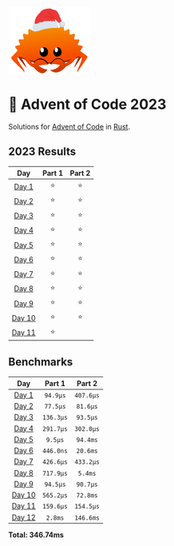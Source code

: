 <img src="./.assets/christmas_ferris.png" width="164">

# 🎄 Advent of Code 2023

Solutions for [Advent of Code](https://adventofcode.com/) in [Rust](https://www.rust-lang.org/).

<!--- advent_readme_stars table --->
## 2023 Results

| Day | Part 1 | Part 2 |
| :---: | :---: | :---: |
| [Day 1](https://adventofcode.com/2023/day/1) | ⭐ | ⭐ |
| [Day 2](https://adventofcode.com/2023/day/2) | ⭐ | ⭐ |
| [Day 3](https://adventofcode.com/2023/day/3) | ⭐ | ⭐ |
| [Day 4](https://adventofcode.com/2023/day/4) | ⭐ | ⭐ |
| [Day 5](https://adventofcode.com/2023/day/5) | ⭐ | ⭐ |
| [Day 6](https://adventofcode.com/2023/day/6) | ⭐ | ⭐ |
| [Day 7](https://adventofcode.com/2023/day/7) | ⭐ | ⭐ |
| [Day 8](https://adventofcode.com/2023/day/8) | ⭐ | ⭐ |
| [Day 9](https://adventofcode.com/2023/day/9) | ⭐ | ⭐ |
| [Day 10](https://adventofcode.com/2023/day/10) | ⭐ | ⭐ |
| [Day 11](https://adventofcode.com/2023/day/11) | ⭐ |   |
<!--- advent_readme_stars table --->

<!--- benchmarking table --->
## Benchmarks

| Day | Part 1 | Part 2 |
| :---: | :---: | :---:  |
| [Day 1](./src/bin/01.rs) | `94.9µs` | `407.6µs` |
| [Day 2](./src/bin/02.rs) | `77.5µs` | `81.6µs` |
| [Day 3](./src/bin/03.rs) | `136.3µs` | `93.5µs` |
| [Day 4](./src/bin/04.rs) | `291.7µs` | `302.0µs` |
| [Day 5](./src/bin/05.rs) | `9.5µs` | `94.4ms` |
| [Day 6](./src/bin/06.rs) | `446.0ns` | `20.6ms` |
| [Day 7](./src/bin/07.rs) | `426.6µs` | `433.2µs` |
| [Day 8](./src/bin/08.rs) | `717.9µs` | `5.4ms` |
| [Day 9](./src/bin/09.rs) | `94.5µs` | `90.7µs` |
| [Day 10](./src/bin/10.rs) | `565.2µs` | `72.8ms` |
| [Day 11](./src/bin/11.rs) | `159.6µs` | `154.5µs` |
| [Day 12](./src/bin/12.rs) | `2.8ms` | `146.6ms` |

**Total: 346.74ms**
<!--- benchmarking table --->
